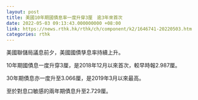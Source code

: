 ```yaml
---
layout: post
title: 美國10年期國債息率一度升穿3厘　逾3年來首次
date: 2022-05-03 09:13:43.000000000 +08:00
link: https://news.rthk.hk/rthk/ch/component/k2/1646741-20220503.htm
categories: rthk
---
```


美國聯儲局議息前夕，美國國債孳息率持續上升。

10年期國債息一度升穿3厘，是2018年12月以來首次，較早時報2.987厘。

30年期債息亦一度升至3.066厘，是2019年3月以來最高。

至於對息口敏感的兩年期債息升至2.729厘。
